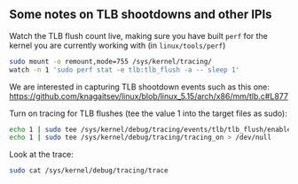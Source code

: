 ## Some notes on TLB shootdowns and other IPIs

Watch the TLB flush count live, making sure you have built `perf` for the kernel you are currently working with (in `linux/tools/perf`)

```bash
sudo mount -o remount,mode=755 /sys/kernel/tracing/
watch -n 1 'sudo perf stat -e tlb:tlb_flush -a -- sleep 1'
```

We are interested in capturing TLB shootdown events such as this one: https://github.com/knagaitsev/linux/blob/linux_5.15/arch/x86/mm/tlb.c#L877

Turn on tracing for TLB flushes (tee the value 1 into the target files as sudo):

```bash
echo 1 | sudo tee /sys/kernel/debug/tracing/events/tlb/tlb_flush/enable > /dev/null
echo 1 | sudo tee /sys/kernel/debug/tracing/tracing_on > /dev/null
```

Look at the trace:

```bash
sudo cat /sys/kernel/debug/tracing/trace
```
